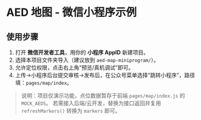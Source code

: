 # AED 地图 - 微信小程序示例

## 使用步骤
1. 打开 **微信开发者工具**，用你的 **小程序 AppID** 新建项目。
2. 选择本项目文件夹导入（建议放到 `aed-map-miniprogram/`）。
3. 允许定位权限，点击右上角“预览/真机调试”即可。
4. 上传→小程序后台提交审核→发布后，在公众号菜单选择“跳转小程序”，路径填：`pages/map/index`。

> 说明：项目仅演示功能，点位数据暂存于前端 `pages/map/index.js` 的 `MOCK_AEDS`。
> 若需接入后端/云开发，替换为接口返回并复用 `refreshMarkers()` 转换为 `markers` 即可。